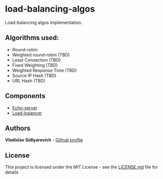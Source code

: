 # load-balancing-algos
Load-balancing algos implementation.

## Algorithms used:
* Round-robin
* Weighted round-robin (TBD)
* Least Connection (TBD)
* Fixed Weighting (TBD)
* Weighted Response Time (TBD)
* Source IP Hash (TBD)
* URL Hash (TBD)

## Components
* [Echo-server](echo-server/README.md)
* [Load-balancer](load-balancer/README.md)

## Authors

**Vladislav Sidlyarevich** - [Github profile](https://github.com/vlsidlyarevich)

## License

This project is licensed under the MIT License - see the [LICENSE.md](LICENSE.md) file for details